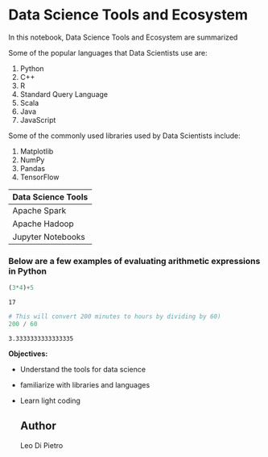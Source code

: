 # Data Science Tools and Ecosystem

In this notebook, Data Science Tools and Ecosystem are summarized


Some of the popular languages that Data Scientists use are:
1. Python
2. C++
3. R
4. Standard Query Language
5. Scala
6. Java
7. JavaScript

Some of the commonly used libraries used by Data Scientists include:
1. Matplotlib
2. NumPy
3. Pandas
4. TensorFlow

| Data Science Tools |
|---|
|Apache Spark|
|Apache Hadoop|
|Jupyter Notebooks|


### Below are a few examples of evaluating arithmetic expressions in Python


```python
(3*4)+5
```




    17




```python
# This will convert 200 minutes to hours by dividing by 60) 
200 / 60
```




    3.3333333333333335



**Objectives:**
- Understand the tools for data science
- familiarize with libraries and languages
- Learn light coding


  ## Author
   Leo Di Pietro


```python

```


```python

```
